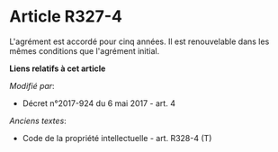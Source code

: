 # Article R327-4

L'agrément est accordé pour cinq années. Il est renouvelable dans les mêmes conditions que l'agrément initial.

**Liens relatifs à cet article**

_Modifié par_:

  - Décret n°2017-924 du 6 mai 2017 - art. 4

_Anciens textes_:

  - Code de la propriété intellectuelle - art. R328-4 (T)
